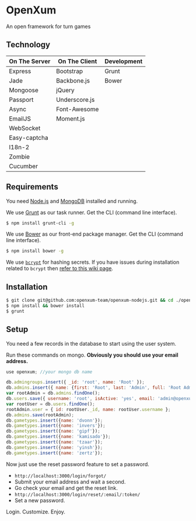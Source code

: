 OpenXum
=============

An open framework for turn games

Technology
------------

| On The Server | On The Client  | Development |
| ------------- | -------------- | ----------- |
| Express       | Bootstrap      | Grunt       |
| Jade          | Backbone.js    | Bower       |
| Mongoose      | jQuery         |             |
| Passport      | Underscore.js  |             |
| Async         | Font-Awesome   |             |
| EmailJS       | Moment.js      |             |
| WebSocket     |                |             |
| Easy-captcha  |                |             |
| I18n-2        |                |             |
| Zombie        |                |             |
| Cucumber      |                |             |

Requirements
------------

You need [Node.js](http://nodejs.org/download/) and [MongoDB](http://www.mongodb.org/downloads) installed and running.

We use [Grunt](http://gruntjs.com/) as our task runner. Get the CLI (command line interface).

```bash
$ npm install grunt-cli -g
```

We use [Bower](http://bower.io/) as our front-end package manager. Get the CLI (command line interface).

```bash
$ npm install bower -g
```

We use [`bcrypt`](https://github.com/ncb000gt/node.bcrypt.js) for hashing secrets. If you have issues during installation related to `bcrypt` then [refer to this wiki page](https://github.com/jedireza/drywall/wiki/bcrypt-Installation-Trouble).

Installation
------------

```bash
$ git clone git@github.com:openxum-team/openxum-nodejs.git && cd ./openxum-nodejs
$ npm install && bower install
$ grunt
```

Setup
------------

You need a few records in the database to start using the user system.

Run these commands on mongo. __Obviously you should use your email address.__

```js
use openxum; //your mongo db name
```

```js
db.admingroups.insert({ _id: 'root', name: 'Root' });
db.admins.insert({ name: {first: 'Root', last: 'Admin', full: 'Root Admin'}, groups: ['root'] });
var rootAdmin = db.admins.findOne();
db.users.save({ username: 'root', isActive: 'yes', email: 'admin@openxum.org', roles: {admin: rootAdmin._id} });
var rootUser = db.users.findOne();
rootAdmin.user = { id: rootUser._id, name: rootUser.username };
db.admins.save(rootAdmin);
db.gametypes.insert({name: 'dvonn'});
db.gametypes.insert({name: 'invers'});
db.gametypes.insert({name: 'gipf'});
db.gametypes.insert({name: 'kamisado'});
db.gametypes.insert({name: 'tzaar'});
db.gametypes.insert({name: 'yinsh'});
db.gametypes.insert({name: 'zertz'});
```

Now just use the reset password feature to set a password.

 - `http://localhost:3000/login/forgot/`
 - Submit your email address and wait a second.
 - Go check your email and get the reset link.
 - `http://localhost:3000/login/reset/:email/:token/`
 - Set a new password.

Login. Customize. Enjoy.